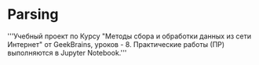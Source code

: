 # Parsing
'''Учебный проект по Курсу "Методы сбора и обработки данных из сети Интернет" от GeekBrains, уроков - 8. Практические работы (ПР) выполняются в Jupyter Notebook.'''
